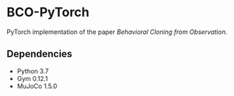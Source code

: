 # BCO-PyTorch
PyTorch implementation of the paper *Behavioral Cloning from Observation*. 

## Dependencies
- Python 3.7
- Gym 0.12.1
- MuJoCo 1.5.0
